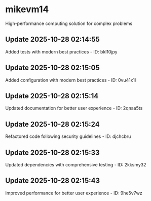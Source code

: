 # mikevm14
High-performance computing solution for complex problems

## Update 2025-10-28 02:14:55
Added tests with modern best practices - ID: bkl10jpy


## Update 2025-10-28 02:15:05
Added configuration with modern best practices - ID: 0vu41x1l


## Update 2025-10-28 02:15:14
Updated documentation for better user experience - ID: 2qnaa5ts


## Update 2025-10-28 02:15:24
Refactored code following security guidelines - ID: djchcbru


## Update 2025-10-28 02:15:33
Updated dependencies with comprehensive testing - ID: 2kksmy32


## Update 2025-10-28 02:15:43
Improved performance for better user experience - ID: 9he5v7wz

